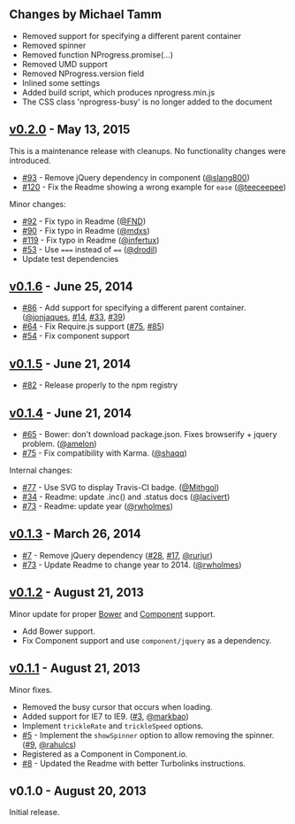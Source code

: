 ## Changes by Michael Tamm
 * Removed support for specifying a different parent container
 * Removed spinner
 * Removed function NProgress.promise(...)
 * Removed UMD support
 * Removed NProgress.version field
 * Inlined some settings
 * Added build script, which produces nprogress.min.js
 * The CSS class 'nprogress-busy' is no longer added to the document

## [v0.2.0] - May 13, 2015

This is a maintenance release with cleanups. No functionality changes were introduced.

 * [#93] - Remove jQuery dependency in component ([@slang800])
 * [#120] - Fix the Readme showing a wrong example for `ease` ([@teeceepee])

Minor changes:

 * [#92] - Fix typo in Readme ([@FND])
 * [#90] - Fix typo in Readme ([@mdxs])
 * [#119] - Fix typo in Readme ([@infertux])
 * [#53] - Use `===` instead of `==` ([@drodil])
 * Update test dependencies

## [v0.1.6] - June 25, 2014

 * [#86] - Add support for specifying a different parent container. ([@jonjaques], [#14], [#33], [#39])
 * [#64] - Fix Require.js support ([#75], [#85])
 * [#54] - Fix component support

## [v0.1.5] - June 21, 2014

 * [#82] - Release properly to the npm registry

## [v0.1.4] - June 21, 2014

 * [#65] - Bower: don't download package.json. Fixes browserify + jquery problem. ([@amelon])
 * [#75] - Fix compatibility with Karma. ([@shaqq])

Internal changes:

 * [#77] - Use SVG to display Travis-CI badge. ([@Mithgol])
 * [#34] - Readme: update .inc() and .status docs ([@lacivert])
 * [#73] - Readme: update year ([@rwholmes])

## [v0.1.3] - March 26, 2014

 * [#7] - Remove jQuery dependency ([#28], [#17], [@rurjur])
 * [#73] - Update Readme to change year to 2014. ([@rwholmes])

## [v0.1.2] - August 21, 2013

Minor update for proper [Bower] and [Component] support.

 * Add Bower support.
 * Fix Component support and use `component/jquery` as a dependency.

## [v0.1.1] - August 21, 2013

Minor fixes.

 * Removed the busy cursor that occurs when loading.
 * Added support for IE7 to IE9. ([#3], [@markbao])
 * Implement `trickleRate` and `trickleSpeed` options.
 * [#5] - Implement the `showSpinner` option to allow removing the spinner. ([#9], [@rahulcs])
 * Registered as a Component in Component.io.
 * [#8] - Updated the Readme with better Turbolinks instructions.

## v0.1.0 - August 20, 2013

Initial release.

[Bower]: http://bower.io
[Component]: http://component.io
[#119]: https://github.com/rstacruz/nprogress/issues/119
[#120]: https://github.com/rstacruz/nprogress/issues/120
[#14]: https://github.com/rstacruz/nprogress/issues/14
[#17]: https://github.com/rstacruz/nprogress/issues/17
[#28]: https://github.com/rstacruz/nprogress/issues/28
[#33]: https://github.com/rstacruz/nprogress/issues/33
[#34]: https://github.com/rstacruz/nprogress/issues/34
[#39]: https://github.com/rstacruz/nprogress/issues/39
[#3]: https://github.com/rstacruz/nprogress/issues/3
[#54]: https://github.com/rstacruz/nprogress/issues/84
[#5]: https://github.com/rstacruz/nprogress/issues/5
[#64]: https://github.com/rstacruz/nprogress/issues/64
[#65]: https://github.com/rstacruz/nprogress/issues/65
[#73]: https://github.com/rstacruz/nprogress/issues/73
[#75]: https://github.com/rstacruz/nprogress/issues/75
[#77]: https://github.com/rstacruz/nprogress/issues/77
[#7]: https://github.com/rstacruz/nprogress/issues/7
[#82]: https://github.com/rstacruz/nprogress/issues/82
[#84]: https://github.com/rstacruz/nprogress/issues/84
[#85]: https://github.com/rstacruz/nprogress/issues/85
[#86]: https://github.com/rstacruz/nprogress/issues/86
[#8]: https://github.com/rstacruz/nprogress/issues/8
[#90]: https://github.com/rstacruz/nprogress/issues/90
[#92]: https://github.com/rstacruz/nprogress/issues/92
[#93]: https://github.com/rstacruz/nprogress/issues/93
[#9]: https://github.com/rstacruz/nprogress/issues/9
[@slang800]: https://github.com/slang800
[@teeceepee]: https://github.com/teeceepee
[@FND]: https://github.com/FND
[@mdxs]: https://github.com/mdxs
[@infertux]: https://github.com/infertux
[@jonjaques]: https://github.com/jonjaques
[@amelon]: https://github.com/amelon
[@shaqq]: https://github.com/shaqq
[@Mithgol]: https://github.com/Mithgol
[@lacivert]: https://github.com/lacivert
[@rwholmes]: https://github.com/rwholmes
[@rurjur]: https://github.com/rurjur
[@markbao]: https://github.com/markbao
[@rahulcs]: https://github.com/rahulcs
[v0.1.6]: https://github.com/rstacruz/nprogress/compare/v0.1.5...v0.1.6
[v0.1.5]: https://github.com/rstacruz/nprogress/compare/v0.1.4...v0.1.5
[v0.1.4]: https://github.com/rstacruz/nprogress/compare/v0.1.3...v0.1.4
[v0.1.3]: https://github.com/rstacruz/nprogress/compare/v0.1.2...v0.1.3
[v0.1.2]: https://github.com/rstacruz/nprogress/compare/v0.1.1...v0.1.2
[v0.1.1]: https://github.com/rstacruz/nprogress/compare/v0.1.0...v0.1.1
[#53]: https://github.com/rstacruz/nprogress/issues/53
[v0.2.0]: https://github.com/rstacruz/nprogress/compare/v0.1.6...v0.2.0
[@drodil]: https://github.com/drodil
